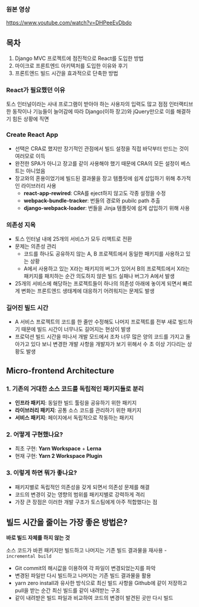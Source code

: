 ### 원본 영상

https://www.youtube.com/watch?v=DHPeeEvDbdo

## 목차

1. Django MVC 프로젝트에 점진적으로 React를 도입한 방법
2. 마이크로 프론트엔드 아키텍처를 도입한 이유와 후기
3. 프론트엔드 빌드 시간을 효과적으로 단축한 방법

### React가 필요했던 이유

토스 인터널이라는 사내 프로그램이 받아야 하는 사용자의 입력도 많고 점점 인터랙티브한 동작이나 기능들이 늘어감에 따라 Django(이하 장고)와 jQuery만으로 이를 해결하기 힘든 상황에 직면

### Create React App

- 선택은 CRA로 했지만 장기적인 관점에서 빌드 설정을 직접 바닥부터 만드는 것이 여러모로 이득
- 완전한 SPA가 아니고 장고를 같이 사용해야 했기 때문에 CRA의 모든 설정이 베스트는 아니었음
- 장고와의 혼용이었기에 빌드된 결과물을 장고 템플릿에 쉽게 삽입하기 위해 추가적인 라이브러리 사용
  - **react-app-rewired**: CRA를 eject하지 않고도 각종 설정을 수정
  - **webpack-bundle-tracker**: 번들의 경로와 pubilc path 추출
  - **django-webpack-loader**: 번들을 Jinja 템플릿에 쉽게 삽입하기 위해 사용

### 의존성 지옥

- 토스 인터널 내에 25개의 서비스가 모두 리액트로 전환
- 문제는 의존성 관리
  - 코드를 하나도 공유하지 않는 A, B 프로젝트에서 동일한 패키지를 사용하고 있는 상황
  - A에서 사용하고 있는 X라는 패키지의 버그가 있어서 B의 프로젝트에서 X라는 패키지를 패치하는 순간 의도하지 않은 빌드 실패나 버그가 A에서 발생
- 25개의 서비스에 해당하는 프로젝트들이 하나의 의존성 아래에 놓이게 되면서 빠르게 변화는 프론트엔드 생태계에 대응하기 어려워지는 문제도 발생

### 길어진 빌드 시간

- A 서비스 프로젝트의 코드를 한 줄만 수정해도 나머지 프로젝트를 전부 새로 빌드하기 때문에 빌드 시간이 너무나도 길어지는 현상이 발생
- 프로덕션 빌드 시간을 떠나서 개발 모드에서 조차 너무 많은 양의 코드를 가지고 돌아가고 있다 보니 변경한 개발 사항을 개발자가 보기 위해서 수 초 이상 기다리는 상황도 발생

## Micro-frontend Architecture

### 1. 기존의 거대한 소스 코드를 독립적인 패키지들로 분리

- **인프라 패키지**: 동일한 빌드 툴링을 공유하기 위한 패키지
- **라이브러리 패키지**: 공통 소스 코드를 관리하기 위한 패키지
- **서비스 패키지**: 페이지에서 독립적으로 작동하는 패키지

### 2. 어떻게 구현했나요?

- 최초 구현: **Yarn Workspace** + **Lerna**
- 현재 구현: **Yarn 2 Workspace Plugin**

### 3. 이렇게 하면 뭐가 좋나요?

- 패키지별로 독립적인 의존성을 갖게 되면서 의존성 문제를 해결
- 코드의 변경이 갖는 영향의 범위를 패키지별로 강력하게 격리
- 가장 큰 장점은 이러한 개발 구조가 토스팀에게 아주 적합했다는 점

## 빌드 시간을 줄이는 가장 좋은 방법은?

**바로 빌드 자체를 하지 않는 것**

소스 코드가 바뀐 패키지만 빌드하고 나머지는 기존 빌드 결과물을 재사용 - `incremental build`

- Git commit의 해시값을 이용하여 각 파일이 변경되었는지를 파악
- 변경된 파일만 다시 빌드하고 나머지는 기존 빌드 결과물을 활용
- yarn zero install과 유사한 방식으로 최신 빌드 사항을 Github에 같이 저장하고 pull을 받는 순간 최신 빌드를 같이 내려받는 구조
- 같이 내려받은 빌드 파일과 비교하여 코드의 변경이 발견된 곳만 다시 빌드
